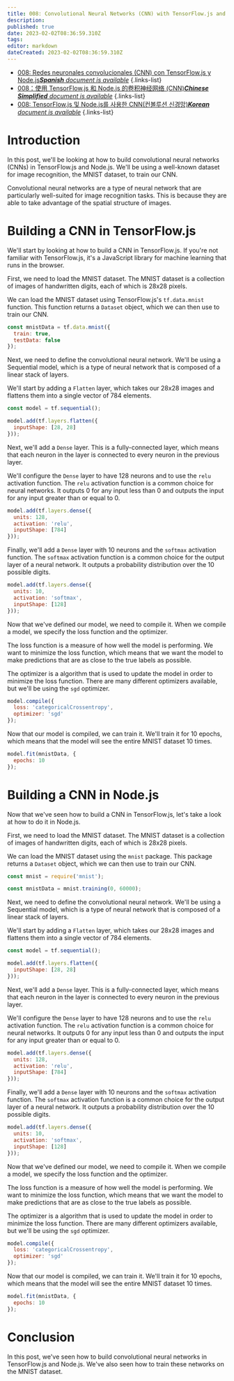 ```yaml
---
title: 008: Convolutional Neural Networks (CNN) with TensorFlow.js and Node.js
description: 
published: true
date: 2023-02-02T08:36:59.310Z
tags: 
editor: markdown
dateCreated: 2023-02-02T08:36:59.310Z
---
```


- [008: Redes neuronales convolucionales (CNN) con TensorFlow.js y Node.js***Spanish** document is available*](/es/Knowledge-base/TensorFlow-js/Learning/008-convolutional-neural-networks-cnn-with-tensorflow-js-and-node-js)
{.links-list}
- [008：使用 TensorFlow.js 和 Node.js 的卷积神经网络 (CNN)***Chinese Simplified** document is available*](/zh/Knowledge-base/TensorFlow-js/Learning/008-convolutional-neural-networks-cnn-with-tensorflow-js-and-node-js)
{.links-list}
- [008: TensorFlow.js 및 Node.js를 사용한 CNN(컨볼루션 신경망)***Korean** document is available*](/ko/Knowledge-base/TensorFlow-js/Learning/008-convolutional-neural-networks-cnn-with-tensorflow-js-and-node-js)
{.links-list}


# Introduction

In this post, we'll be looking at how to build convolutional neural networks (CNNs) in TensorFlow.js and Node.js. We'll be using a well-known dataset for image recognition, the MNIST dataset, to train our CNN.

Convolutional neural networks are a type of neural network that are particularly well-suited for image recognition tasks. This is because they are able to take advantage of the spatial structure of images.

# Building a CNN in TensorFlow.js

We'll start by looking at how to build a CNN in TensorFlow.js. If you're not familiar with TensorFlow.js, it's a JavaScript library for machine learning that runs in the browser.

First, we need to load the MNIST dataset. The MNIST dataset is a collection of images of handwritten digits, each of which is 28x28 pixels.

We can load the MNIST dataset using TensorFlow.js's `tf.data.mnist` function. This function returns a `Dataset` object, which we can then use to train our CNN.

```javascript
const mnistData = tf.data.mnist({
  train: true,
  testData: false
});
```

Next, we need to define the convolutional neural network. We'll be using a Sequential model, which is a type of neural network that is composed of a linear stack of layers.

We'll start by adding a `Flatten` layer, which takes our 28x28 images and flattens them into a single vector of 784 elements.

```javascript
const model = tf.sequential();

model.add(tf.layers.flatten({
  inputShape: [28, 28]
}));
```

Next, we'll add a `Dense` layer. This is a fully-connected layer, which means that each neuron in the layer is connected to every neuron in the previous layer.

We'll configure the `Dense` layer to have 128 neurons and to use the `relu` activation function. The `relu` activation function is a common choice for neural networks. It outputs 0 for any input less than 0 and outputs the input for any input greater than or equal to 0.

```javascript
model.add(tf.layers.dense({
  units: 128,
  activation: 'relu',
  inputShape: [784]
}));
```

Finally, we'll add a `Dense` layer with 10 neurons and the `softmax` activation function. The `softmax` activation function is a common choice for the output layer of a neural network. It outputs a probability distribution over the 10 possible digits.

```javascript
model.add(tf.layers.dense({
  units: 10,
  activation: 'softmax',
  inputShape: [128]
}));
```

Now that we've defined our model, we need to compile it. When we compile a model, we specify the loss function and the optimizer.

The loss function is a measure of how well the model is performing. We want to minimize the loss function, which means that we want the model to make predictions that are as close to the true labels as possible.

The optimizer is a algorithm that is used to update the model in order to minimize the loss function. There are many different optimizers available, but we'll be using the `sgd` optimizer.

```javascript
model.compile({
  loss: 'categoricalCrossentropy',
  optimizer: 'sgd'
});
```

Now that our model is compiled, we can train it. We'll train it for 10 epochs, which means that the model will see the entire MNIST dataset 10 times.

```javascript
model.fit(mnistData, {
  epochs: 10
});
```

# Building a CNN in Node.js

Now that we've seen how to build a CNN in TensorFlow.js, let's take a look at how to do it in Node.js.

First, we need to load the MNIST dataset. The MNIST dataset is a collection of images of handwritten digits, each of which is 28x28 pixels.

We can load the MNIST dataset using the `mnist` package. This package returns a `Dataset` object, which we can then use to train our CNN.

```javascript
const mnist = require('mnist');

const mnistData = mnist.training(0, 60000);
```

Next, we need to define the convolutional neural network. We'll be using a Sequential model, which is a type of neural network that is composed of a linear stack of layers.

We'll start by adding a `Flatten` layer, which takes our 28x28 images and flattens them into a single vector of 784 elements.

```javascript
const model = tf.sequential();

model.add(tf.layers.flatten({
  inputShape: [28, 28]
}));
```

Next, we'll add a `Dense` layer. This is a fully-connected layer, which means that each neuron in the layer is connected to every neuron in the previous layer.

We'll configure the `Dense` layer to have 128 neurons and to use the `relu` activation function. The `relu` activation function is a common choice for neural networks. It outputs 0 for any input less than 0 and outputs the input for any input greater than or equal to 0.

```javascript
model.add(tf.layers.dense({
  units: 128,
  activation: 'relu',
  inputShape: [784]
}));
```

Finally, we'll add a `Dense` layer with 10 neurons and the `softmax` activation function. The `softmax` activation function is a common choice for the output layer of a neural network. It outputs a probability distribution over the 10 possible digits.

```javascript
model.add(tf.layers.dense({
  units: 10,
  activation: 'softmax',
  inputShape: [128]
}));
```

Now that we've defined our model, we need to compile it. When we compile a model, we specify the loss function and the optimizer.

The loss function is a measure of how well the model is performing. We want to minimize the loss function, which means that we want the model to make predictions that are as close to the true labels as possible.

The optimizer is a algorithm that is used to update the model in order to minimize the loss function. There are many different optimizers available, but we'll be using the `sgd` optimizer.

```javascript
model.compile({
  loss: 'categoricalCrossentropy',
  optimizer: 'sgd'
});
```

Now that our model is compiled, we can train it. We'll train it for 10 epochs, which means that the model will see the entire MNIST dataset 10 times.

```javascript
model.fit(mnistData, {
  epochs: 10
});
```

# Conclusion

In this post, we've seen how to build convolutional neural networks in TensorFlow.js and Node.js. We've also seen how to train these networks on the MNIST dataset.